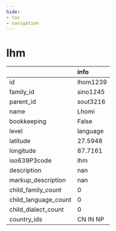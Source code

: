 ```yaml
---
hide:
- toc
- navigation
---
```

# lhm
|                      | info     |
|:---------------------|:---------|
| id                   | lhom1239 |
| family_id            | sino1245 |
| parent_id            | sout3216 |
| name                 | Lhomi    |
| bookkeeping          | False    |
| level                | language |
| latitude             | 27.5948  |
| longitude            | 87.7161  |
| iso639P3code         | lhm      |
| description          | nan      |
| markup_description   | nan      |
| child_family_count   | 0        |
| child_language_count | 0        |
| child_dialect_count  | 0        |
| country_ids          | CN IN NP |